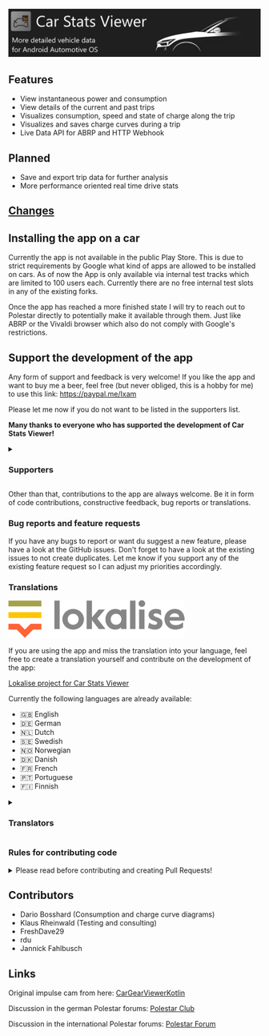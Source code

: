 ![Banner](/docs/banner.png)

## Features

- View instantaneous power and consumption
- View details of the current and past trips
- Visualizes consumption, speed and state of charge along the trip
- Visualizes and saves charge curves during a trip
- Live Data API for ABRP and HTTP Webhook


## Planned

- Save and export trip data for further analysis
- More performance oriented real time drive stats

## [Changes](/CHANGES.md)


## Installing the app on a car

Currently the app is not available in the public Play Store. This is due to strict requirements by Google what kind of apps are allowed to be installed on cars. As of now the App is only available via internal test tracks which are limited to 100 users each. Currently there are no free internal test slots in any of the existing forks.

Once the app has reached a more finished state I will try to reach out to Polestar directly to potentially make it available through them. Just like ABRP or the Vivaldi browser which also do not comply with Google's restrictions.


## Support the development of the app

Any form of support and feedback is very welcome! If you like the app and want to buy me a beer, feel free (but never obliged, this is a hobby for me) to use this link: https://paypal.me/Ixam

Please let me now if you do not want to be listed in the supporters list.

**Many thanks to everyone who has supported the development of Car Stats Viewer!**

<details>
<summary><h3>Supporters</h3></summary>

 * Ahti Hinnov
 * Robin Hellström 
 * Benjamin Stegmann
 * Horst Zimmermann
 * Michael Roehn
 * Man8ck
 * Björn Befuß
 * Peter Füllhase
 * Lukas Bruckenberger
 * Stefan Süssenguth
 * Jürgen Bereuter
 * Markus Enseroth
 * Jacob Frostholm
 * Christoffer Gennerud
 * Samuel Lodyga
 * Konstantinos Theiakos
 * Oliver Charlton

</details>

Other than that, contributions to the app are always welcome. Be it in form of code contributions, constructive feedback, bug reports or translations.


### Bug reports and feature requests

If you have any bugs to report or want du suggest a new feature, please have a look at the GitHub issues. Don't forget to have a look at the existing issues to not create duplicates. Let me know if you support any of the existing feature request so I can adjust my priorities accordingly.


### Translations

![Lokalise](/docs/lokalise.png)

If you are using the app and miss the translation into your language, feel free to create a translation yourself and contribute on the development of the app:

[Lokalise project for Car Stats Viewer](https://app.lokalise.com/public/7279689963f1e922c08f26.64130521/)

Currently the following languages are already available:

 - :gb: English
 - :de: German
 - :netherlands: Dutch
 - :sweden: Swedish
 - :norway: Norwegian
 - :denmark: Danish
 - :fr: French
 - :portugal: Portuguese
 - :finland: Finnish

<details>
<summary><h3>Translators</h3></summary>

 * DoubleYouEl
 * Robin Hellström
 * Jakob Schlyter
 * Oddvarr
 * Emil Blixt Hansen
 * Ian Mascarenhas
 * Dominik Brüning
 * Juha Mönkkönen
 * Ossi Lahtinen
 * J-P
 * Laurent Vitalis
 * Jere Kataja
 * Pedro Leite

</details>


### Rules for contributing code
<details>

<summary>Please read before contributing and creating Pull Requests!</summary>


- If you want to contribute code you are very welcome to. When creating a Pull Request, make sure to use [active_development](https://github.com/Ixam97/CarStatsViewer/tree/active_development). With the exception of hotfixes I will not merge any PRs into master since that branch is used by other forks to build the app bundle for the Play Store.
- Also describe what you want to archive with your code contribution. Uncommented PRs with no context on what they do are hard to understand and review. To make it easier for me to review and test your contribution make sure to [allow edits from maintainers](https://docs.github.com/en/pull-requests/collaborating-with-pull-requests/working-with-forks/allowing-changes-to-a-pull-request-branch-created-from-a-fork).

Please also be aware that I will not just include everything. It has to fit into my goals I want to archive with this app. I may just say "I don't feel it" (yes, I know, this joke is getting old 😅). It would be best to open an issue beforehand, describing what you want to see in the app and offer your help before starting to code. This way it is possible to exchange ideas before spending hours in coding.

</details>


## Contributors

- Dario Bosshard (Consumption and charge curve diagrams)
- Klaus Rheinwald (Testing and consulting)
- FreshDave29
- rdu
- Jannick Fahlbusch


## Links

Original impulse cam from here: [CarGearViewerKotlin](https://github.com/android/car-samples/tree/main/car-lib/CarGearViewerKotlin)

Discussion in the german Polestar forums: [Polestar Club](https://polestar.fans/t/car-stats-viewer-0-22-x/14653)

Discussion in the international Polestar forums: [Polestar Forum](https://www.polestar-forum.com/threads/car-stats-viewer-a-better-range-assistant.10261/)
